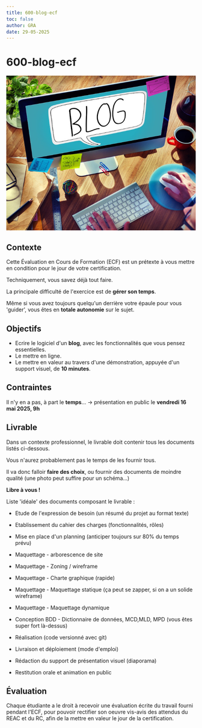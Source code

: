 ```yaml
---
title: 600-blog-ecf
toc: false
author: GRA
date: 29-05-2025
---
```


# 600-blog-ecf

![illustration](./brief-img.jpg)

## Contexte

Cette Évaluation en Cours de Formation (ECF) est un prétexte à vous mettre en condition pour le jour de votre certification.

Techniquement, vous savez déjà tout faire.

La principale difficulté de l'exercice est de **gérer son temps**.

Même si vous avez toujours quelqu'un derrière votre épaule pour vous 'guider',
vous êtes en **totale autonomie** sur le sujet.

## Objectifs

- Ecrire le logiciel d'un **blog**, avec les fonctionnalités que vous pensez essentielles.
- Le mettre en ligne.
- Le mettre en valeur au travers d'une démonstration, appuyée d'un support visuel, de **10 minutes**.

## Contraintes

Il n'y en a pas,
à part le **temps**... -> présentation en public le **vendredi 16 mai 2025, 9h**

## Livrable

Dans un contexte professionnel, le livrable doit contenir tous les documents listés ci-dessous.

Vous n'aurez probablement pas le temps de les fournir tous.

Il va donc falloir **faire des choix**, ou fournir des documents de moindre qualité (une photo peut suffire pour un schéma...)

**Libre à vous !**

Liste 'idéale' des documents composant le livrable :

- Etude de l'expression de besoin (un résumé du projet au format texte)

- Etablissement du cahier des charges (fonctionnalités, rôles)

- Mise en place d'un planning (anticiper toujours sur 80% du temps prévu)

- Maquettage - arborescence de site
- Maquettage - Zoning / wireframe
- Maquettage - Charte graphique (rapide)
- Maquettage - Maquettage statique (ça peut se zapper, si on a un solide wireframe)
- Maquettage - Maquettage dynamique

- Conception BDD - Dictionnaire de données, MCD,MLD, MPD (vous êtes super fort là-dessus)

- Réalisation (code versionné avec git)

- Livraison et déploiement (mode d'emploi)

- Rédaction du support de présentation visuel (diaporama)
- Restitution orale et animation en public

## Évaluation

Chaque étudiante a le droit à recevoir une évaluation écrite du travail fourni pendant l'ECF, pour pouvoir rectifier son oeuvre vis-avis des attendus du REAC et du RC, afin de la mettre en valeur le jour de la certification.